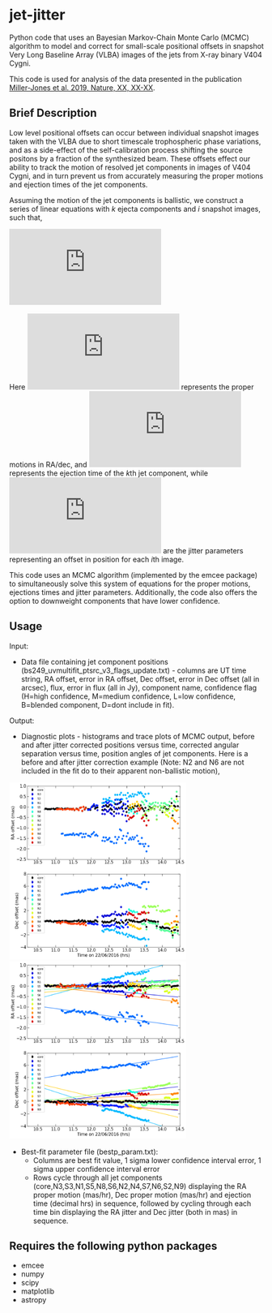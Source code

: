 # jet-jitter
Python code that uses an Bayesian Markov-Chain Monte Carlo (MCMC) algorithm to model and correct for small-scale positional offsets in snapshot Very Long Baseline Array (VLBA) images of the jets from X-ray binary V404 Cygni.

This code is used for analysis of the data presented in the publication [Miller-Jones et al. 2019, Nature, XX, XX-XX]().

## Brief Description
Low level positional offsets can occur between individual snapshot images taken with the VLBA due to short timescale trophospheric phase variations, and as a side-effect of the self-calibration process shifting the source positons by a fraction of the synthesized beam. These offsets effect our ability to track the motion of resolved jet components in images of V404 Cygni, and in turn prevent us from accurately measuring the proper motions and ejection times of the jet components.

Assuming the motion of the jet components is ballistic, we construct a series of linear equations with *k* ejecta components and *i* snapshot images, such that,

![equation](https://latex.codecogs.com/gif.latex?%5Cbegin%7Balign%7D%5Cnonumber%20%7B%5Crm%20RA%7D_%7Bik%7D%26%3D%5Cmu_%7B%7B%5Crm%20ra%7D%2Ck%7D%28t_i-t_%7B%7B%5Crm%20ej%7D%2Ck%7D%29&plus;J_%7B%7B%5Crm%20ra%7D%2Ci%7D%2C%5C%5C%5Cnonumber%20%26%5C%2C%5C%2C%5C%2C%5C%2C%5C%2C%5C%2C%5C%2C%5C%2C%5C%2C%5C%2C%5C%2C%5C%2C%5C%2C%5C%2C%5C%2C%5C%2C%5C%2C%5C%2C%5C%2C%5C%2C%7B%5Crm%20and%7D%5C%5C%5Cnonumber%20%7B%5Crm%20Dec%7D_%7Bik%7D%26%3D%5Cmu_%7B%7B%5Crm%20dec%7D%2Ck%7D%28t_i-t_%7B%7B%5Crm%20ej%7D%2Ck%7D%29&plus;J_%7B%7B%5Crm%20dec%7D%2Ci%7D.%5C%5C%5Cnonumber%20%5Cend%7Balign%7D)

Here  ![equation](https://latex.codecogs.com/gif.latex?%5Cmu_%7B%7B%5Crm%20ra/dec%7D%2Ck%7D)  represents the proper motions in RA/dec, and  ![equation](https://latex.codecogs.com/gif.latex?t_%7B%7B%5Crm%20ej%7D%2Ck%7D)  represents the ejection time of the *k*th jet component, while  ![equation](https://latex.codecogs.com/gif.latex?J_%7B%7B%5Crm%20ra/dec%7D%2Ci%7D)  are the jitter parameters representing an offset in position for each *i*th image.

This code uses an MCMC algorithm (implemented by the emcee package) to simultaneously solve this system of equations for the proper motions, ejections times and jitter parameters. Additionally, the code also offers the option to downweight components that have lower confidence.

## Usage
Input: 
* Data file containing jet component positions (bs249_uvmultifit_ptsrc_v3_flags_update.txt) - columns are UT time string, RA offset, error in RA offset, Dec offset, error in Dec offset (all in arcsec), flux, error in flux (all in Jy), component name, confidence flag (H=high confidence, M=medium confidence, L=low confidence, B=blended component, D=dont include in fit). 

Output:
* Diagnostic plots - histograms and trace plots of MCMC output, before and after jitter corrected positions versus time, corrected angular separation versus time, position angles of jet components. Here is a before and after jitter correction example (Note: N2 and N6 are not included in the fit do to their apparent non-ballistic motion),

<img src="docs/VLBA_positions_before.png" width="350" height="350" title='Before'><img src="docs/VLBA_positions_after.png" width="350" height="350" title='After'>


* Best-fit parameter file (bestp_param.txt):
  * Columns are best fit value, 1 sigma lower confidence interval error, 1 sigma upper confidence interval error
  * Rows cycle through all jet components (core,N3,S3,N1,S5,N8,S6,N2,N4,S7,N6,S2,N9) displaying the RA proper motion (mas/hr), Dec proper motion (mas/hr) and ejection time (decimal hrs) in sequence, followed by cycling through each time bin displaying the RA jitter and Dec jitter (both in mas) in sequence.

## Requires the following python packages
* emcee
* numpy
* scipy
* matplotlib
* astropy
